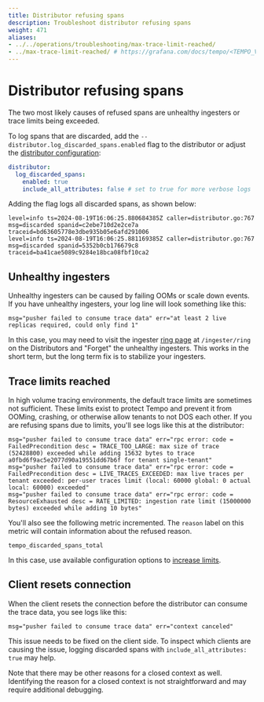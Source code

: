 ```yaml
---
title: Distributor refusing spans
description: Troubleshoot distributor refusing spans
weight: 471
aliases:
- ../../operations/troubleshooting/max-trace-limit-reached/
- ../max-trace-limit-reached/ # https://grafana.com/docs/tempo/<TEMPO_VERSION>/troubleshooting/max-trace-limit-reached/
---
```


# Distributor refusing spans

The two most likely causes of refused spans are unhealthy ingesters or trace limits being exceeded.

To log spans that are discarded, add the `--distributor.log_discarded_spans.enabled` flag to the distributor or
adjust the [distributor configuration](https://grafana.com/docs/tempo/<TEMPO_VERSION>/configuration/#distributor):

```yaml
distributor:
  log_discarded_spans:
    enabled: true
    include_all_attributes: false # set to true for more verbose logs
```

Adding the flag logs all discarded spans, as shown below:

```
level=info ts=2024-08-19T16:06:25.880684385Z caller=distributor.go:767 msg=discarded spanid=c2ebe710d2e2ce7a traceid=bd63605778e3dbe935b05e6afd291006
level=info ts=2024-08-19T16:06:25.881169385Z caller=distributor.go:767 msg=discarded spanid=5352b0cb176679c8 traceid=ba41cae5089c9284e18bca08fbf10ca2
```

## Unhealthy ingesters

Unhealthy ingesters can be caused by failing OOMs or scale down events.
If you have unhealthy ingesters, your log line will look something like this:

```
msg="pusher failed to consume trace data" err="at least 2 live replicas required, could only find 1"
```

In this case, you may need to visit the ingester [ring page](https://grafana.com/docs/tempo/<TEMPO_VERSION>/operations/consistent_hash_ring/) at `/ingester/ring` on the Distributors
and "Forget" the unhealthy ingesters.
This works in the short term, but the long term fix is to stabilize your ingesters.

## Trace limits reached

In high volume tracing environments, the default trace limits are sometimes not sufficient.
These limits exist to protect Tempo and prevent it from OOMing, crashing, or otherwise allow tenants to not DOS each other.
If you are refusing spans due to limits, you'll see logs like this at the distributor:

```
msg="pusher failed to consume trace data" err="rpc error: code = FailedPrecondition desc = TRACE_TOO_LARGE: max size of trace (52428800) exceeded while adding 15632 bytes to trace a0fbd6f9ac5e2077d90a19551dd67b6f for tenant single-tenant"
msg="pusher failed to consume trace data" err="rpc error: code = FailedPrecondition desc = LIVE_TRACES_EXCEEDED: max live traces per tenant exceeded: per-user traces limit (local: 60000 global: 0 actual local: 60000) exceeded"
msg="pusher failed to consume trace data" err="rpc error: code = ResourceExhausted desc = RATE_LIMITED: ingestion rate limit (15000000 bytes) exceeded while adding 10 bytes"
```

You'll also see the following metric incremented. The `reason` label on this metric will contain information about the refused reason.

```
tempo_discarded_spans_total
```

In this case, use available configuration options to [increase limits](https://grafana.com/docs/tempo/<TEMPO_VERSION>/configuration/#ingestion-limits).

## Client resets connection

When the client resets the connection before the distributor can consume the trace data, you see logs like this:

```
msg="pusher failed to consume trace data" err="context canceled"
```

This issue needs to be fixed on the client side. To inspect which clients are causing the issue, logging discarded spans
with `include_all_attributes: true` may help.

Note that there may be other reasons for a closed context as well. Identifying the reason for a closed context is
not straightforward and may require additional debugging.